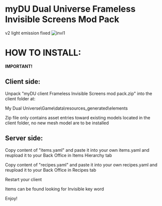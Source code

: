 # myDU Dual Universe Frameless Invisible Screens Mod Pack

v2 light emission fixed
![invi1](https://github.com/user-attachments/assets/32d1dbc4-6414-4c2c-a420-38a08924dbfa)


# HOW TO INSTALL:
**IMPORTANT!**

## Client side:

Unpack "myDU client Frameless Invisible Screens mod pack.zip" into the client folder at:     

My Dual Universe\Game\data\resources_generated\elements

Zip file only contains asset entries toward existing models located in the client folder, no new mesh model are to be installed


## Server side:

Copy content of "items.yaml" and paste it into your own items.yaml and reupload it to your Back Office in Items Hierarchy tab

Copy content of "recipes.yaml" and paste it into your own recipes.yaml and reupload it to your Back Office in Recipes tab

Restart your client

Items can be found looking for Invisible key word

Enjoy!
